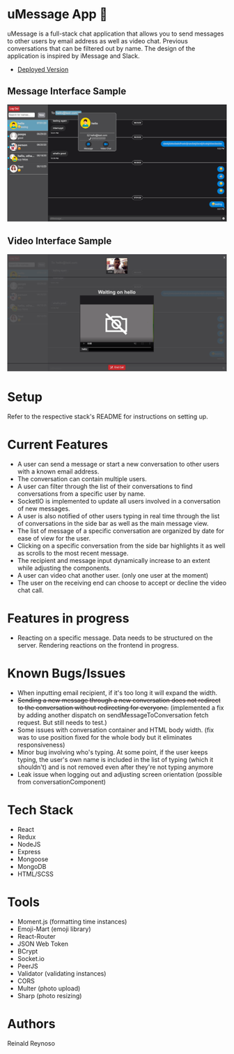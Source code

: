 # uMessage App 📱

uMessage is a full-stack chat application that allows you to send messages to other users by email address as well as video chat. Previous conversations that can be filtered out by name. The design of the application is inspired by iMessage and Slack. 

* [Deployed Version](https://umessenger-frontend.herokuapp.com/)

## Message Interface Sample

![Image of Message](frontend/public/sample-image/message-sample.png)

## Video Interface Sample

![Image of Video](frontend/public/sample-image/video-sample.png)

# Setup

Refer to the respective stack's README for instructions on setting up.

# Current Features

* A user can send a message or start a new conversation to other users with a known email address. 
* The conversation can contain multiple users.
* A user can filter through the list of their conversations to find conversations from a specific user by name.
* SocketIO is implemented to update all users involved in a conversation of new messages.
* A user is also notified of other users typing in real time through the list of conversations in the side bar as well as the main message view.
* The list of message of a specific conversation are organized by date for ease of view for the user.
* Clicking on a specific conversation from the side bar highlights it as well as scrolls to the most recent message.
* The recipient and message input dynamically increase to an extent while adjusting the components. 
* A user can video chat another user. (only one user at the moment)
* The user on the receiving end can choose to accept or decline the video chat call.

# Features in progress

* Reacting on a specific message. Data needs to be structured on the server. Rendering reactions on the frontend in progress.

# Known Bugs/Issues
* When inputting email recipient, if it's too long it will expand the width. 
* ~~Sending a new message through a new conversation does not redirect to the conversation without redirecting for everyone.~~ (implemented a fix by adding another dispatch on sendMessageToConversation fetch request. But still needs to test.)
* Some issues with conversation container and HTML body width. (fix was to use position fixed for the whole body but it eliminates responsiveness)
* Minor bug involving who's typing. At some point, if the user keeps typing, the user's own name is included in the list of typing (which it shouldn't) and is not removed even after they're not typing anymore
* Leak issue when logging out and adjusting screen orientation (possible from conversationComponent)


# Tech Stack

* React
* Redux
* NodeJS
* Express
* Mongoose
* MongoDB
* HTML/SCSS

# Tools

* Moment.js (formatting time instances)
* Emoji-Mart (emoji library)
* React-Router
* JSON Web Token
* BCrypt
* Socket.io 
* PeerJS
* Validator (validating instances)
* CORS
* Multer (photo upload)
* Sharp (photo resizing)

# Authors
Reinald Reynoso